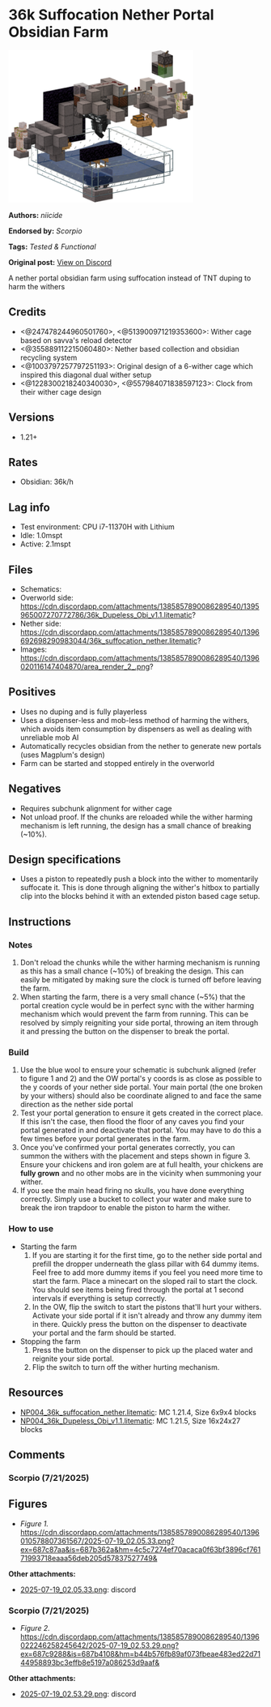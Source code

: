 # 36k Suffocation Nether Portal Obsidian Farm
<img alt="area_render_2_.png" src="images/area_render_2_.png?raw=1" height="300px">

**Authors:** *niicide*

**Endorsed by:** *Scorpio*

**Tags:** *Tested & Functional*

**Original post:** [View on Discord](https://discord.com/channels/913065809096638494/1396705975595040869)

A nether portal obsidian farm using suffocation instead of TNT duping to harm the withers
## Credits
- <@247478244960501760>, <@513900971219353600>: Wither cage based on savva's reload detector
- <@355889112215060480>: Nether based collection and obsidian recycling system
- <@1003797257797251193>: Original design of a 6-wither cage which inspired this diagonal dual wither setup
- <@1228300218240340030>, <@557984071838597123>: Clock from their wither cage design
## Versions
- 1.21+
## Rates
- Obsidian: 36k/h
## Lag info
- Test environment: CPU i7-11370H with Lithium
- Idle: 1.0mspt
- Active: 2.1mspt
## Files
- Schematics:
- Overworld side: https://cdn.discordapp.com/attachments/1385857890086289540/1395965007270772786/36k_Dupeless_Obi_v1.1.litematic?
- Nether side: https://cdn.discordapp.com/attachments/1385857890086289540/1396692698290983044/36k_suffocation_nether.litematic?
- Images: https://cdn.discordapp.com/attachments/1385857890086289540/1396020116147404870/area_render_2_.png?
## Positives
- Uses no duping and is fully playerless
- Uses a dispenser-less and mob-less method of harming the withers, which avoids item consumption by dispensers as well as dealing with unreliable mob AI
- Automatically recycles obsidian from the nether to generate new portals (uses Magplum's design)
- Farm can be started and stopped entirely in the overworld
## Negatives
- Requires subchunk alignment for wither cage
- Not unload proof. If the chunks are reloaded while the wither harming mechanism is left running, the design has a small chance of breaking (~10%).
## Design specifications
- Uses a piston to repeatedly push a block into the wither to momentarily suffocate it. This is done through aligning the wither's hitbox to partially clip into the blocks behind it with an extended piston based cage setup.
## Instructions
### Notes
1. Don't reload the chunks while the wither harming mechanism is running as this has a small chance (~10%) of breaking the design. This can easily be mitigated by making sure the clock is turned off before leaving the farm.
2. When starting the farm, there is a very small chance (~5%) that the portal creation cycle would be in perfect sync with the wither harming mechanism which would prevent the farm from running. This can be resolved by simply reigniting your side portal, throwing an item through it and pressing the button on the dispenser to break the portal.
### Build
1. Use the blue wool to ensure your schematic is subchunk aligned (refer to figure 1 and 2) and the OW portal's y coords is as close as possible to the y coords of your nether side portal. Your main portal (the one broken by your withers) should also be coordinate aligned to and face the same direction as the nether side portal
2. Test your portal generation to ensure it gets created in the correct place. If this isn't the case, then flood the floor of any caves you find your portal generated in and deactivate that portal. You may have to do this a few times before your portal generates in the farm.
3. Once you've confirmed your portal generates correctly, you can summon the withers with the placement and steps shown in figure 3. Ensure your chickens and iron golem are at full health, your chickens are **fully grown** and no other mobs are in the vicinity when summoning your wither.
4. If you see the main head firing no skulls, you have done everything correctly. Simply use a bucket to collect your water and make sure to break the iron trapdoor to enable the piston to harm the wither.
### How to use
- Starting the farm
  1. If you are starting it for the first time, go to the nether side portal and prefill the dropper underneath the glass pillar with 64 dummy items. Feel free to add more dummy items if you feel you need more time to start the farm. Place a minecart on the sloped rail to start the clock. You should see items being fired through the portal at 1 second intervals if everything is setup correctly.
  2. In the OW, flip the switch to start the pistons that'll hurt your withers. Activate your side portal if it isn't already and throw any dummy item in there. Quickly press the button on the dispenser to deactivate your portal and the farm should be started.
- Stopping the farm
  1. Press the button on the dispenser to pick up the placed water and reignite your side portal.
  2. Flip the switch to turn off the wither hurting mechanism.

## Resources
- [NP004_36k_suffocation_nether.litematic](attachments/NP004_36k_suffocation_nether.litematic): MC 1.21.4, Size 6x9x4 blocks
- [NP004_36k_Dupeless_Obi_v1.1.litematic](attachments/NP004_36k_Dupeless_Obi_v1.1.litematic): MC 1.21.5, Size 16x24x27 blocks

## Comments

### Scorpio (7/21/2025)
## Figures
- *Figure 1.* https://cdn.discordapp.com/attachments/1385857890086289540/1396010578807361567/2025-07-19_02.05.33.png?ex=687c87aa&is=687b362a&hm=4c5c7274ef70acaca0f63bf3896cf76171993718eaaa56deb205d57837527749&

**Other attachments:**
- [2025-07-19_02.05.33.png](comments_attachments/1396010578807361567-2025-07-19_02.05.33.png): discord


### Scorpio (7/21/2025)
- *Figure 2.* https://cdn.discordapp.com/attachments/1385857890086289540/1396022246258245642/2025-07-19_02.53.29.png?ex=687c9288&is=687b4108&hm=b44b576fb89af073fbeae483ed22d7144958893bc3effb8e5197a086253d9aaf&

**Other attachments:**
- [2025-07-19_02.53.29.png](comments_attachments/1396022246258245642-2025-07-19_02.53.29.png): discord

